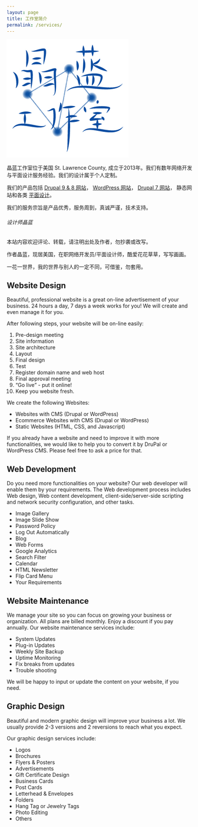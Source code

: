 ```yaml
---
layout: page
title: 工作室简介
permalink: /services/
---
```


<div class="gridlayoutsecond">
   <div class="containerfixed">
      <div class="row"> 
         <div class="col-md-3 col-lg-3" id="pagelayout11">
            <p><a href="https://www.bluewebnodes.com"><img src="/images/jenBlueLogoFullColor.jpg" alt="Blue Web Nodes Logo"></a></p>
         </div>
         <div class="col-md-9 col-lg-9" id="pagelayout11">
            <p>晶蓝工作室位于美国 St. Lawrence County, 成立于2013年。我们有数年网络开发与平面设计服务经验。我们的设计属于个人定制。</p>
            <p>我们的产品包括 <a href="/drupal-9-8-website-examples/">Drupal 9 &amp; 8 网站</a>， <a href="/wordPress-website-examples/">WordPress 网站</a>， <a href="/drupal-7-website-examples/">Drupal 7 网站</a>， 静态网站和各类 <a href="/graphic-design-examples/">平面设计</a>。</p>
            <p>我们的服务宗旨是产品优秀，服务周到，真诚严谨，技术支持。</p>  
            <h6>设计师晶蓝</h6>
            <p>本站内容欢迎评论、转载，请注明出处及作者，勿抄袭或改写。</p> 
            <p>作者晶蓝，现居美国，在职网络开发员/平面设计师，酷爱花花草草，写写画画。</p> 
            <p>一花一世界，我的世界与别人的一定不同，可借鉴，勿套用。</p>  
         </div>       
      </div>
   </div>
</div>

<div class="gridlayoutsecond">
   <div class="container-fluid">
      <div class="row"> 
         <div class="col-md-6 col-lg-6" id="pagelayout12">
            <h2>Website Design</h2>
            <p>Beautiful, professional website is a great on-line advertisement of your business. 24 hours a day, 7 days a week works for you! We will create and even manage it for you.</p>  
            <p>After following steps, your website will be on-line easily:</p>
            <ol>
            <li>Pre-design meeting</li>
            <li>Site information</li>
            <li>Site architecture</li>
            <li>Layout</li>
            <li>Final design</li>
            <li>Test</li>
            <li>Register domain name and web host</li>
            <li>Final approval meeting</li>
            <li>“Go live” - put it online!</li>
            <li>Keep you website fresh.</li>
            </ol>
            <p>We create the following Websites:</p>
            <ul>
            <li>Websites with CMS (Drupal or WordPress)</li>
            <li>Ecommerce Websites with CMS (Drupal or WordPress)</li>
            <li>Static Websites (HTML, CSS, and Javascript)</li>
            </ul>
            <p>If you already have a website and need to improve it with more functionalities, we would like to help you to convert it by DruPal or WordPress CMS. Please feel free to ask a price for that.</p>
         </div>
         <div class="col-md-6 col-lg-6" id="pagelayout11">
            <h2>Web Development</h2>
            <p>Do you need more functionalities on your website? Our web developer will enable them by your requirements. The Web development process includes Web design, Web content development, client-side/server-side scripting and network security configuration, and other tasks.</p>  
            <ul>
            <li>Image Gallery</li>
            <li>Image Slide Show</li>
            <li>Password Policy</li>
            <li>Log Out Automatically</li>
            <li>Blog</li>
            <li>Web Forms</li>
            <li>Google Analytics</li>
            <li>Search Filter</li>
            <li>Calendar</li>
            <li>HTML Newsletter</li>
            <li>Flip Card Menu</li>
            <li>Your Requirements</li>
            </ul>
         </div>       
      </div>
   </div>
</div>

<div class="gridlayoutsecond">
   <div class="container-fluid">
      <div class="row"> 
         <div class="col-md-6 col-lg-6" id="pagelayout11">
            <h2>Website Maintenance</h2>
            <p>We manage your site so you can focus on growing your business or organization. All plans are billed monthly. Enjoy a discount if you pay annually. Our website maintenance services include:</p>  
            <ul>
            <li>System Updates</li>
            <li>Plug-in Updates</li>
            <li>Weekly Site Backup</li>
            <li>Uptime Monitoring</li>
            <li>Fix breaks from updates</li>
            <li>Trouble shooting</li>
            </ul>
            <p>We will be happy to input or update the content on your website, if you need.</p>
         </div>
         <div class="col-md-6 col-lg-6" id="pagelayout12">
            <h2>Graphic Design</h2>
            <p>Beautiful and modern graphic design will improve your business a lot. We usually provide 2-3 versions and 2 reversions to reach what you expect.</p>  
            <p>Our graphic design services include:</p>
            <ul>
            <li>Logos</li>
            <li>Brochures</li>
            <li>Flyers &amp; Posters</li>
            <li>Advertisements</li>
            <li>Gift Certificate Design</li>
            <li>Business Cards</li>
            <li>Post Cards</li>
            <li>Letterhead & Envelopes</li>
            <li>Folders</li>
            <li>Hang Tag or Jewelry Tags</li>
            <li>Photo Editing</li>
            <li>Others</li>
            </ul>
          </div>       
      </div>
   </div>
</div>